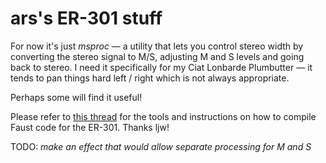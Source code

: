 # ars's ER-301 stuff

For now it's just *msproc* — a utility that lets you control stereo width by converting the stereo signal to M/S, 
adjusting M and S levels and going back to stereo. 
I need it specifically for my Ciat Lonbarde Plumbutter — it tends to pan things hard left / right which is not always appropriate. 

Perhaps some will find it useful!

Please refer to [this thread](https://forum.orthogonaldevices.com/t/using-faust-for-er-301-dsp-development/5890) for the tools and instructions on how to compile Faust code for  the ER-301. 
Thanks ljw!

TODO:
*make an effect that would allow separate processing for M and S*